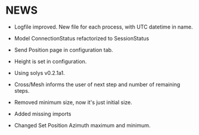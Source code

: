 # NEWS

- Logfile improved. New file for each process, with UTC datetime in name.
- Model ConnectionStatus refactorized to SessionStatus
- Send Position page in configuration tab.

- Height is set in configuration.
- Using solys v0.2.1a1.
- Cross/Mesh informs the user of next step and number of remaining steps.
- Removed minimum size, now it's just initial size.

- Added missing imports

- Changed Set Position Azimuth maximum and minimum.
